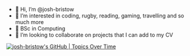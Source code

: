 - 👋 Hi, I’m @josh-bristow
- 👀 I’m interested in coding, rugby, reading, gaming, travelling and so much more
- 🌱 BSc in Computing
- 💞️ I’m looking to collaborate on projects that I can add to my CV

[![josh-bristow's GitHub | Topics Over Time](https://stats.quine.sh/josh-bristow/topics-over-time?theme=dark)](https://quine.sh)
<!---
josh-bristow/josh-bristow is a ✨ special ✨ repository because its `README.md` (this file) appears on your GitHub profile.
You can click the Preview link to take a look at your changes.
--->
